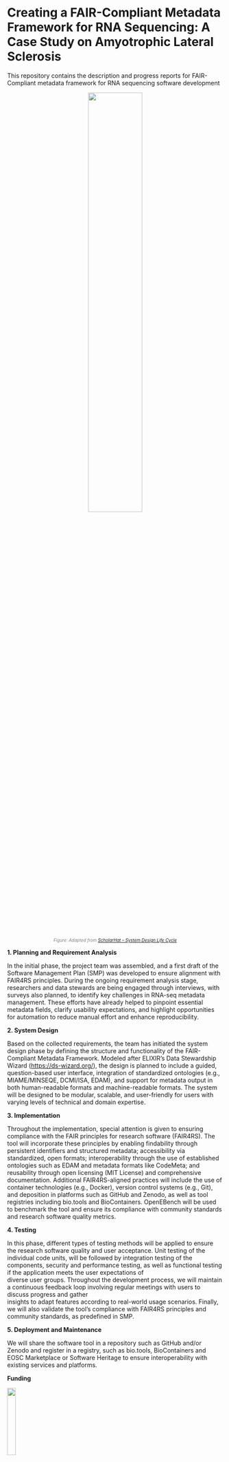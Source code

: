 # Creating a FAIR-Compliant Metadata Framework for RNA Sequencing: A Case Study on Amyotrophic Lateral Sclerosis

This repository contains the description and progress reports for FAIR-Compliant metadata framework for RNA sequencing software development

<p align="center">
  <img src="https://github.com/user-attachments/assets/6c93af13-6b66-43a3-bdbb-5687dc207ae1" width="50%">
</p>
<p align="center">
  <span style="font-size: 10px; color: grey;">
    <em>Figure: Adapted from <a href="https://www.scholarhat.com/tutorial/systemdesign/system-design-life-cycle" target="_blank">ScholarHat – System Design Life Cycle</a></em>
  </span>
</p>

**1. Planning and Requirement Analysis**

In the initial phase, the project team was assembled, and a first draft of the Software Management Plan (SMP) was developed to ensure alignment with FAIR4RS principles. 
During the ongoing requirement analysis stage, researchers and data stewards are being engaged through interviews, with surveys also planned, to identify key challenges in 
RNA-seq metadata management. These efforts have already helped to pinpoint essential metadata fields, clarify usability expectations, and highlight opportunities for 
automation to reduce manual effort and enhance reproducibility.

**2. System Design**

Based on the collected requirements, the team has initiated the system design phase by defining the structure and functionality of the FAIR-Compliant Metadata Framework. 
Modeled after ELIXIR’s Data Stewardship Wizard (https://ds-wizard.org/), the design is planned to include a guided, question-based user interface, integration of standardized 
ontologies (e.g., MIAME/MINSEQE, DCMI/ISA, EDAM), and support for metadata output in both human-readable formats and machine-readable formats. The system will be designed 
to be modular, scalable, and user-friendly for users with varying levels of technical and domain expertise.

**3. Implementation**

Throughout the implementation, special attention is given to ensuring compliance with the FAIR principles for research software (FAIR4RS). The tool will incorporate these 
principles by enabling findability through persistent identifiers and structured metadata; accessibility via standardized, open formats; interoperability through the use of 
established ontologies such as EDAM and metadata formats like CodeMeta; and reusability through open licensing (MIT License) and comprehensive documentation. Additional 
FAIR4RS-aligned practices will include the use of container technologies (e.g., Docker), version control systems (e.g., Git), and deposition in platforms such as GitHub and
Zenodo, as well as tool registries including bio.tools and BioContainers. OpenEBench will be used to benchmark the tool and ensure its compliance with community standards 
and research software quality metrics.

**4. Testing**

In this phase, different types of testing methods will be applied to ensure the research software quality and user acceptance. Unit testing of the individual code units, 
will be followed by integration testing of the components, security and performance testing, as well as functional testing if the application meets the user expectations of 	
diverse user groups. Throughout the development process, we will maintain a continuous feedback loop involving regular meetings with users to discuss progress and gather 	
insights to adapt features according to real-world usage scenarios. Finally, we will also validate the tool’s compliance with FAIR4RS principles and community standards, 
as predefined in SMP. 

**5. Deployment and Maintenance**

We will share the software tool in a repository such as GitHub and/or Zenodo and register in a registry, such as bio.tools, BioContainers and EOSC Marketplace or Software 
Heritage to ensure interoperability with existing services and platforms. 

**Funding**
<p align="left">
  <img src="https://github.com/user-attachments/assets/e43183c4-3338-46af-8ecc-dec71c120584" width="20%">
</p>

**Project:** Multidimensional mechanistic investigations of trans spinal direct current stimulation in motor neuron disease (DC4MND) **Project/agreement** No. ES RTD/2023/18


